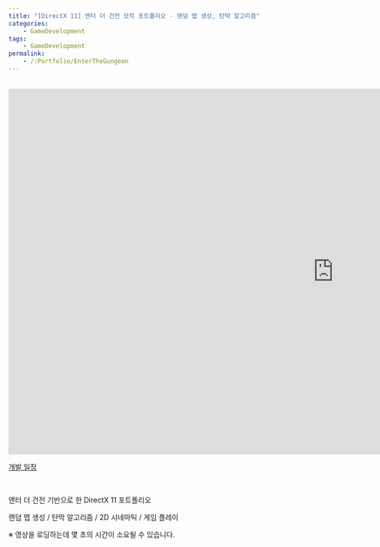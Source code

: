 ```yaml
---
title: "[DirectX 11] 엔터 더 건전 모작 포트폴리오 - 랜덤 맵 생성, 탄막 알고리즘"
categories:
    - GameDevelopment
tags:
    - GameDevelopment
permalink:
    - /:Portfolio/EnterTheGungeon
---
```


<br>

<iframe width="1280" height="720" src="https://www.youtube.com/embed/t2ZQvJKrptc" title="YouTube video player" frameborder="0" allow="accelerometer; autoplay; clipboard-write; encrypted-media; gyroscope; picture-in-picture" allowfullscreen></iframe>

<br>

[개발 일정](https://1drv.ms/x/s!Au2-X3MW_ccViFxyKhSoeG0mcF_8?e=Wr12Kw)

<br>

엔터 더 건전 기반으로 한 DirectX 11 포트폴리오

랜덤 맵 생성 / 탄막 알고리즘 / 2D 시네마틱 / 게임 플레이


※ 영상을 로딩하는데 몇 초의 시간이 소요될 수 있습니다. 